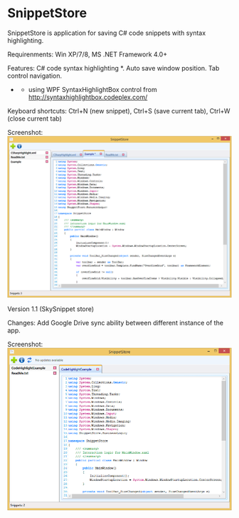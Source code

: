 SnippetStore
============

SnippetStore is application for saving C# code snippets with syntax highlighting. 

Requirenments: 
  Win XP/7/8, 
  MS .NET Framework 4.0+
  
Features: 
  C# code syntax highlighting *.
  Auto save window position.
  Tab control navigation.
* - using WPF SyntaxHighlightBox control from http://syntaxhighlightbox.codeplex.com/

Keyboard shortcuts: Ctrl+N (new snippet), Ctrl+S (save current tab), Ctrl+W (close current tab)

Screenshot:
![Alt text](/SnippetStore/screenshots/SnippetStore.png "Main page")

Version 1.1 (SkySnippet store) 

Changes:
  Add Google Drive sync ability between different instance of the app.

Screenshot:
![Alt text](/SnippetStore/screenshots/SnippetStore1.1.png "Main page")

